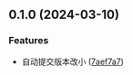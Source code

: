 

## 0.1.0 (2024-03-10)


### Features

* 自动提交版本改小 ([7aef7a7](https://github.com/pysunday/sdenv/commit/7aef7a72fd0f6e285374adfa8a97cb7b3f23e054))
